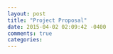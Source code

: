 ```yaml
---
layout: post
title: "Project Proposal"
date: 2015-04-02 02:09:42 -0400
comments: true
categories: 
---
```

